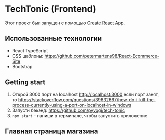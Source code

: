 # TechTonic (Frontend)

Этот проект был запущен с помощью [Create React App](https://github.com/facebook/create-react-app).

## Использованные технологии
+ React TypeScript
+ CSS шаблоны: https://github.com/petermartens98/React-Ecommerce-Site
+ Bootstrap
## Getting start
1) Открой 3000 порт на localhost [http://localhost:3000](http://localhost:3000)
если порт занят, то https://stackoverflow.com/questions/39632667/how-do-i-kill-the-process-currently-using-a-port-on-localhost-in-windows
2) Запусти бэкэнд: https://github.com/pyyogi/tech-tonic 
3) `npm start` - напиши в терминале, чтобы запустить приложение

## Главная страница магазина
